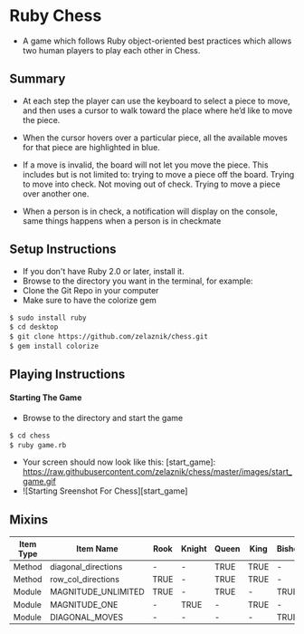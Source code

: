 # Ruby Chess
- A game which follows Ruby object-oriented best practices which allows two human players to play each other in Chess.

## Summary
  - At each step the player can use the keyboard to select a piece to move, and then uses a cursor to walk toward the place where he’d like to move the piece.

  - When the cursor hovers over a particular piece, all the available moves for that piece are highlighted in blue.

  - If a move is invalid, the board will not let you move the piece.  This includes but is not limited to: trying to move a piece off the board.  Trying to move into check.  Not moving out of check.  Trying to move a piece over another one.

  - When a person is in check, a notification will display on the console, same things happens when a person is in checkmate

## Setup Instructions
  - If you don't have Ruby 2.0 or later, install it.
  - Browse to the directory you want in the terminal, for example:
  - Clone the Git Repo in your computer
  - Make sure to have the colorize gem

  ```bash
  $ sudo install ruby
  $ cd desktop
  $ git clone https://github.com/zelaznik/chess.git  
  $ gem install colorize
  ```

## Playing Instructions
#### Starting The Game
  - Browse to the directory and start the game

  ```bash
  $ cd chess
  $ ruby game.rb
  ```

  - Your screen should now look like this:
[start_game]: https://raw.githubusercontent.com/zelaznik/chess/master/images/start_game.gif
  -  ![Starting Sreenshot For Chess][start_game]


## Mixins

|Item Type|Item Name|Rook|Knight|Queen|King|Bishop|Pawn|
|---------|--------------------|--------|--------|--------|--------|--------|--------|
|Method|diagonal_directions|-|-|TRUE|TRUE|-|-|
|Method|row_col_directions|TRUE|-|TRUE|TRUE|-|-|
|Module|MAGNITUDE_UNLIMITED|TRUE|-|TRUE|-|TRUE|-|
|Module|MAGNITUDE_ONE|-|TRUE|-|TRUE|-|-|
|Module|DIAGONAL_MOVES|-|-|-|-|TRUE|-|

